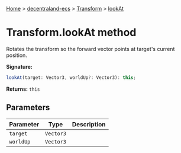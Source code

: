 [Home](./index) &gt; [decentraland-ecs](./decentraland-ecs.md) &gt; [Transform](./decentraland-ecs.transform.md) &gt; [lookAt](./decentraland-ecs.transform.lookat.md)

# Transform.lookAt method

Rotates the transform so the forward vector points at target's current position.

**Signature:**
```javascript
lookAt(target: Vector3, worldUp?: Vector3): this;
```
**Returns:** `this`

## Parameters

|  Parameter | Type | Description |
|  --- | --- | --- |
|  `target` | `Vector3` |  |
|  `worldUp` | `Vector3` |  |

